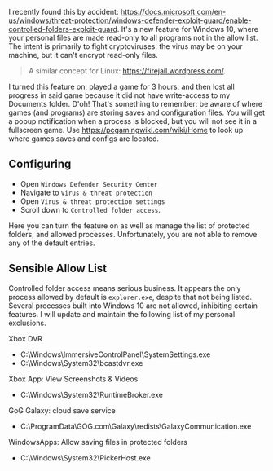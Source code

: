 I recently found this by accident: <https://docs.microsoft.com/en-us/windows/threat-protection/windows-defender-exploit-guard/enable-controlled-folders-exploit-guard>. It's a new feature for Windows 10, where your personal files are made read-only to all programs not in the allow list. The intent is primarily to fight cryptoviruses: the virus may be on your machine, but it can't encrypt read-only files.

<!-- more -->

> A similar concept for Linux: <https://firejail.wordpress.com/>.

I turned this feature on, played a game for 3 hours, and then lost all progress in said game because it did not have write-access to my Documents folder. D'oh! That's something to remember: be aware of where games (and programs) are storing saves and configuration files. You will get a popup notification when a process is blocked, but you will not see it in a fullscreen game. Use <https://pcgamingwiki.com/wiki/Home> to look up where games saves and configs are located.

## Configuring

- Open `Windows Defender Security Center`
- Navigate to `Virus & threat protection`
- Open `Virus & threat protection settings`
- Scroll down to `Controlled folder access`.

Here you can turn the feature on as well as manage the list of protected folders, and allowed processes. Unfortunately, you are not able to remove any of the default entries.

## Sensible Allow List

Controlled folder access means serious business. It appears the only process allowed by default is `explorer.exe`, despite that not being listed. Several processes built into Windows 10 are not allowed, inhibiting certain features. I will update and maintain the following list of my personal exclusions.

Xbox DVR
- C:\Windows\ImmersiveControlPanel\SystemSettings.exe
- C:\Windows\System32\bcastdvr.exe

Xbox App: View Screenshots & Videos
- C:\Windows\System32\RuntimeBroker.exe

GoG Galaxy: cloud save service
- C:\ProgramData\GOG.com\Galaxy\redists\GalaxyCommunication.exe

WindowsApps: Allow saving files in protected folders
- C:\Windows\System32\PickerHost.exe
